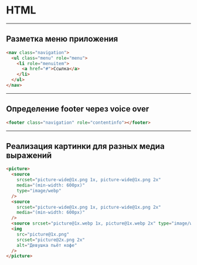 # HTML

---

## Разметка меню приложения

```html
<nav class="navigation">
  <ul class="menu" role="menu">
    <li role="menuitem">
      <a href="#">Ссылка</a>
    </li>
  </ul>
</nav>
```
---

## Определение footer через voice over

```html
<footer class="navigation" role="contentinfo"></footer>
```
---

## Реализация картинки для разных медиа выражений

```html
<picture>
  <source
    srcset="picture-wide@1x.png 1x, picture-wide@1x.png 2x"
    media="(min-width: 600px)"
    type="image/webp"
  />
  <source
    srcset="picture-wide@1x.png 1x, picture-wide@1x.png 2x"
    media="(min-width: 600px)"
  />
  <source srcset="picture@1x.webp 1x, picture@1x.webp 2x" type="image/webp" />
  <img
    src="picture@1x.png"
    srcset="picture@2x.png 2x"
    alt="Девушка пьёт кофе"
  />
</picture>
```
